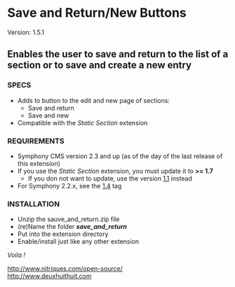 # Save and Return/New Buttons #

Version: 1.5.1

## Enables the user to save and return to the list of a section or to save and create a new entry ##

### SPECS ###

- Adds to button to the edit and new page of sections:
	- Save and return
	- Save and new
- Compatible with the *Static Section* extension

### REQUIREMENTS ###

- Symphony CMS version 2.3 and up (as of the day of the last release of this extension)
- If you use the *Static Section* extension, you must update it to **>= 1.7**
	- If you don not want to update, use the version [1.1](https://github.com/Solutions-Nitriques/save_and_return/tree/v1.1) instead
- For Symphony 2.2.x, see the [1.4](https://github.com/Solutions-Nitriques/save_and_return/tree/v1.4) tag

### INSTALLATION ###

- Unzip the sauve_and_return.zip file
- (re)Name the folder ***save_and_return***
- Put into the extension directory
- Enable/install just like any other extension

*Voila !*

<http://www.nitriques.com/open-source/>     
<http://www.deuxhuithuit.com>      

